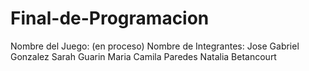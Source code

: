 # Final-de-Programacion
Nombre del Juego: (en proceso)
Nombre de Integrantes:
Jose Gabriel Gonzalez
Sarah Guarin 
Maria Camila Paredes
Natalia Betancourt
